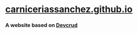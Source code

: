 # [carniceriassanchez.github.io](https://carniceriassanchez.github.io/)

### A website based on [Devcrud](https://wwww.devcrud.com/)
